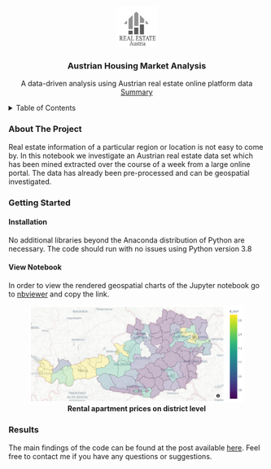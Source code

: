 <div align="center">
  <a href="https://github.com/othneildrew/Best-README-Template">
    <img src="img/logo.png" alt="Logo" width="80" height="80">
  </a>
  <h3 align="center">Austrian Housing Market Analysis</h3>
  <p align="center">
    A data-driven analysis using Austrian real estate online platform data
    <br />
    <a href="https://medium.com/@arlin.gruber/how-data-science-can-give-you-an-edge-in-real-estate-investing-1849255d7c33">Summary</a>
  </p>
</div>

<!-- TABLE OF CONTENTS -->
<details>
  <summary>Table of Contents</summary>
  <ol>
    <li>
      <a href="#about-the-project">About The Project</a>
    </li>
    <li>
      <a href="#getting-started">Getting Started</a>
      <ul>
        <li><a href="#installation">Installation</a></li>
        <li><a href="#view-notebook">View Notebook</a></li>
      </ul>
    </li>
    <li><a href="#results">Results</a></li>
  </ol>
</details>

### About The Project
Real estate information of a particular region or location is not 
easy to come by. In this notebook we investigate an Austrian real estate data set which has been mined
extracted over the course of a week from a large online portal. The data has already been 
pre-processed and can be geospatial investigated.

### Getting Started
#### Installation
No additional libraries beyond the Anaconda distribution of Python are necessary. The code should 
run with no issues using Python version 3.8

#### View Notebook
In order to view the rendered geospatial charts of the Jupyter notebook go to [nbviewer](https://nbviewer.org/) and
copy the link.


<figure>
<img src="https://github.com/AReburg/Austrian-Real-Estate-Analysis/blob/main/img/property_price_district_level.PNG" alt="Austrian apartment property prices " style="width=500px">
<figcaption align = "center"><b>Rental apartment prices on district level</b></figcaption>
</figure>


### Results
The main findings of the code can be found at the post available [here](https://medium.com/@arlin.gruber/how-data-science-can-give-you-an-edge-in-real-estate-investing-1849255d7c33).
Feel free to contact me if you have any questions or suggestions.
